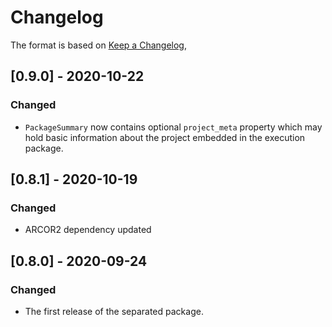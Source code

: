 # Changelog

The format is based on [Keep a Changelog](https://keepachangelog.com/en/1.0.0/),

## [0.9.0] - 2020-10-22

### Changed
- `PackageSummary` now contains optional `project_meta` property which may hold basic information about the project embedded in the execution package.

## [0.8.1] - 2020-10-19

### Changed
- ARCOR2 dependency updated

## [0.8.0] - 2020-09-24
### Changed
- The first release of the separated package.